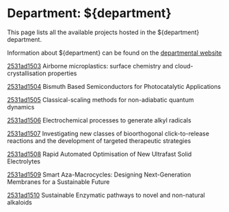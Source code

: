 # Department: **${department}**

This page lists all the available projects hosted in the ${department} department.

Information about ${department} can be found on the [departmental website](https://www.ucl.ac.uk/chemistry)

[2531ad1503](../projects/2531ad1503.md) Airborne microplastics: surface chemistry and cloud-crystallisation properties

[2531ad1504](../projects/2531ad1504.md) Bismuth Based Semiconductors for Photocatalytic Applications

[2531ad1505](../projects/2531ad1505.md) Classical-scaling methods for non-adiabatic quantum dynamics

[2531ad1506](../projects/2531ad1506.md) Electrochemical processes to generate alkyl radicals

[2531ad1507](../projects/2531ad1507.md) Investigating new classes of bioorthogonal click-to-release reactions and the development of targeted therapeutic strategies

[2531ad1508](../projects/2531ad1508.md) Rapid Automated Optimisation of New Ultrafast Solid Electrolytes

[2531ad1509](../projects/2531ad1509.md) Smart Aza-Macrocycles: Designing Next-Generation Membranes for a Sustainable Future

[2531ad1510](../projects/2531ad1510.md) Sustainable Enzymatic pathways to novel and non-natural alkaloids

